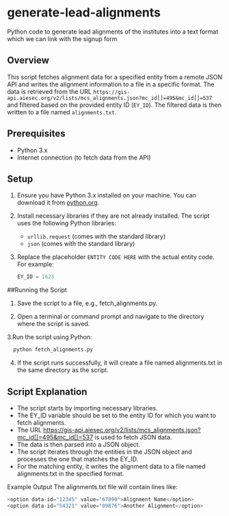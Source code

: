 # generate-lead-alignments
Python code to generate lead alignments of the institutes into a text format which we can link with the signup form

## Overview

This script fetches alignment data for a specified entity from a remote JSON API and writes the alignment information to a file in a specific format. The data is retrieved from the URL `https://gis-api.aiesec.org/v2/lists/mcs_alignments.json?mc_id[]=495&mc_id[]=537` and filtered based on the provided entity ID (`EY_ID`). The filtered data is then written to a file named `alignments.txt`.

## Prerequisites

- Python 3.x
- Internet connection (to fetch data from the API)

## Setup

1. Ensure you have Python 3.x installed on your machine. You can download it from [python.org](https://www.python.org/).

2. Install necessary libraries if they are not already installed. The script uses the following Python libraries:
   - `urllib.request` (comes with the standard library)
   - `json` (comes with the standard library)

3. Replace the placeholder `ENTITY CODE HERE` with the actual entity code. For example:
   ```python
   EY_ID = 1623

##Running the Script

1. Save the script to a file, e.g., fetch_alignments.py.


2. Open a terminal or command prompt and navigate to the directory where the script is saved.

3.Run the script using Python:

 ```python
   python fetch_alignments.py
```
4. If the script runs successfully, it will create a file named alignments.txt in the same directory as the script.

## Script Explanation
- The script starts by importing necessary libraries.
- The EY_ID variable should be set to the entity ID for which you want to fetch alignments.
- The URL https://gis-api.aiesec.org/v2/lists/mcs_alignments.json?mc_id[]=495&mc_id[]=537 is used to fetch JSON data.
- The data is then parsed into a JSON object.
- The script iterates through the entities in the JSON object and processes the one that matches the EY_ID.
- For the matching entity, it writes the alignment data to a file named alignments.txt in the specified format.

Example Output
The alignments.txt file will contain lines like:

```php
<option data-id="12345" value="67890">Alignment Name</option>
<option data-id="54321" value="09876">Another Alignment</option>
```





```python
